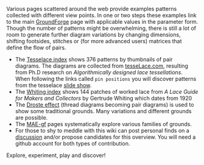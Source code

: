 Various pages scattered around the web provide examples patterns
collected with different view points.
In one or two steps these examples link to the main [GroundForge] page
with applicable values in the parameter form.
Though the number of patterns might be overwhelming,
there is still a lot of room to generate further diagram variations
by changing dimensions, shifting footsides, stitches or (for more advanced users)
matrices that define the flow of pairs.

* The [Tesselace index] shows 376  patterns by thumbnails of pair diagrams.
  The diagrams are collected from [tesseLace.com],
  resulting from Ph.D research on _Algorithmically designed lace tessellations_.
  When following the links called `pin positions` you will discover patterns
  from the tesselace [slide show].
* The [Whiting index] shows 144 patches of worked lace from
  _A Lace Guide for Makers and Collectors_ by Gertrude Whiting which dates from 1920
* The [Droste effect](Droste-effect) (thread diagrams becoming pair diagrams)
  is used to show some traditional grounds.
  Many variations and different grounds are possible.
* The [MAE-gf] pages systematically explore various families of grounds.
* For those to shy to meddle with this wiki can post personal finds on a [discussion] 
  and/or propose candidates for this overview.
  You will need a github account for both types of contribution.

Explore, experiment, play and discover!

[GroundForge]: https://d-bl.github.io/GroundForge/
[Tesselace index]: https://d-bl.github.io/GroundForge/gallery.html
[tesseLace.com]: https://tesselace.com
[slide show]: https://tesselace.com/tools/inkscape-extension/
[Whiting index]: Whiting-Index
[MAE-gf]: https://github.com/MAETempels/MAE-gf/wiki
[discussion]: https://github.com/d-bl/GroundForge/issues/50